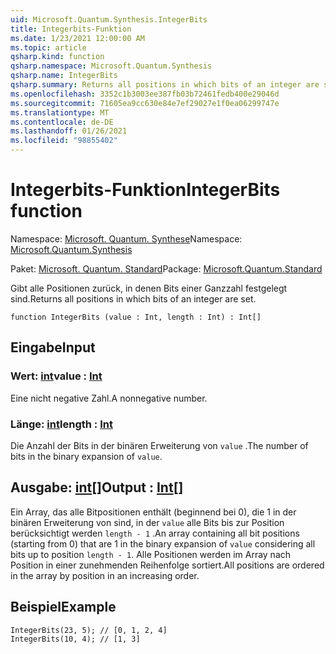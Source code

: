 ```yaml
---
uid: Microsoft.Quantum.Synthesis.IntegerBits
title: Integerbits-Funktion
ms.date: 1/23/2021 12:00:00 AM
ms.topic: article
qsharp.kind: function
qsharp.namespace: Microsoft.Quantum.Synthesis
qsharp.name: IntegerBits
qsharp.summary: Returns all positions in which bits of an integer are set.
ms.openlocfilehash: 3352c1b3003ee387fb03b72461fedb400e29046d
ms.sourcegitcommit: 71605ea9cc630e84e7ef29027e1f0ea06299747e
ms.translationtype: MT
ms.contentlocale: de-DE
ms.lasthandoff: 01/26/2021
ms.locfileid: "98855402"
---
```

# <a name="integerbits-function"></a><span data-ttu-id="838c3-102">Integerbits-Funktion</span><span class="sxs-lookup"><span data-stu-id="838c3-102">IntegerBits function</span></span>

<span data-ttu-id="838c3-103">Namespace: [Microsoft. Quantum. Synthese](xref:Microsoft.Quantum.Synthesis)</span><span class="sxs-lookup"><span data-stu-id="838c3-103">Namespace: [Microsoft.Quantum.Synthesis](xref:Microsoft.Quantum.Synthesis)</span></span>

<span data-ttu-id="838c3-104">Paket: [Microsoft. Quantum. Standard](https://nuget.org/packages/Microsoft.Quantum.Standard)</span><span class="sxs-lookup"><span data-stu-id="838c3-104">Package: [Microsoft.Quantum.Standard](https://nuget.org/packages/Microsoft.Quantum.Standard)</span></span>


<span data-ttu-id="838c3-105">Gibt alle Positionen zurück, in denen Bits einer Ganzzahl festgelegt sind.</span><span class="sxs-lookup"><span data-stu-id="838c3-105">Returns all positions in which bits of an integer are set.</span></span>

```qsharp
function IntegerBits (value : Int, length : Int) : Int[]
```


## <a name="input"></a><span data-ttu-id="838c3-106">Eingabe</span><span class="sxs-lookup"><span data-stu-id="838c3-106">Input</span></span>

### <a name="value--int"></a><span data-ttu-id="838c3-107">Wert: [int](xref:microsoft.quantum.lang-ref.int)</span><span class="sxs-lookup"><span data-stu-id="838c3-107">value : [Int](xref:microsoft.quantum.lang-ref.int)</span></span>

<span data-ttu-id="838c3-108">Eine nicht negative Zahl.</span><span class="sxs-lookup"><span data-stu-id="838c3-108">A nonnegative number.</span></span>


### <a name="length--int"></a><span data-ttu-id="838c3-109">Länge: [int](xref:microsoft.quantum.lang-ref.int)</span><span class="sxs-lookup"><span data-stu-id="838c3-109">length : [Int](xref:microsoft.quantum.lang-ref.int)</span></span>

<span data-ttu-id="838c3-110">Die Anzahl der Bits in der binären Erweiterung von `value` .</span><span class="sxs-lookup"><span data-stu-id="838c3-110">The number of bits in the binary expansion of `value`.</span></span>



## <a name="output--int"></a><span data-ttu-id="838c3-111">Ausgabe: [int](xref:microsoft.quantum.lang-ref.int)[]</span><span class="sxs-lookup"><span data-stu-id="838c3-111">Output : [Int](xref:microsoft.quantum.lang-ref.int)[]</span></span>

<span data-ttu-id="838c3-112">Ein Array, das alle Bitpositionen enthält (beginnend bei 0), die 1 in der binären Erweiterung von sind, in der `value` alle Bits bis zur Position berücksichtigt werden `length - 1` .</span><span class="sxs-lookup"><span data-stu-id="838c3-112">An array containing all bit positions (starting from 0) that are 1 in the binary expansion of `value` considering all bits up to position `length - 1`.</span></span>  <span data-ttu-id="838c3-113">Alle Positionen werden im Array nach Position in einer zunehmenden Reihenfolge sortiert.</span><span class="sxs-lookup"><span data-stu-id="838c3-113">All positions are ordered in the array by position in an increasing order.</span></span>

## <a name="example"></a><span data-ttu-id="838c3-114">Beispiel</span><span class="sxs-lookup"><span data-stu-id="838c3-114">Example</span></span>

```qsharp
IntegerBits(23, 5); // [0, 1, 2, 4]
IntegerBits(10, 4); // [1, 3]
```